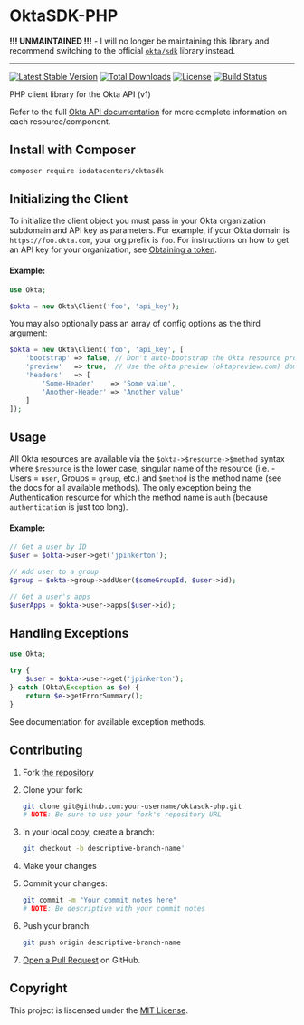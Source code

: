 OktaSDK-PHP
===========

**!!! UNMAINTAINED !!!** - I will no longer be maintaining this library and
recommend switching to the official [`okta/sdk`](https://packagist.org/packages/okta/sdk)
library instead.

-----

[![Latest Stable Version](https://img.shields.io/packagist/v/iodatacenters/oktasdk.svg)](https://packagist.org/packages/iodatacenters/oktasdk)
[![Total Downloads](https://img.shields.io/packagist/dt/iodatacenters/oktasdk.svg)](https://packagist.org/packages/iodatacenters/oktasdk)
[![License](https://img.shields.io/packagist/l/iodatacenters/oktasdk.svg)](https://packagist.org/packages/iodatacenters/oktasdk)
[![Build Status](https://img.shields.io/travis/iodatacenters/oktasdk-php.svg)](https://travis-ci.org/iodatacenters/oktasdk-php)

PHP client library for the Okta API (v1)

Refer to the full [Okta API documentation](http://developer.okta.com/docs/api)
for more complete information on each resource/component.

Install with Composer
---------------------

```bash
composer require iodatacenters/oktasdk
```

Initializing the Client
-----------------------

To initialize the client object you must pass in your Okta organization
subdomain and API key as parameters. For example, if your Okta domain is
`https://foo.okta.com`, your org prefix is `foo`. For instructions on how to get
an API key for your organization, see
[Obtaining a token](http://developer.okta.com/docs/api/getting_started/getting_a_token.html).

#### Example:

```php
use Okta;

$okta = new Okta\Client('foo', 'api_key');
```

You may also optionally pass an array of config options as the third argument:

```php
$okta = new Okta\Client('foo', 'api_key', [
    'bootstrap' => false, // Don't auto-bootstrap the Okta resource properties
    'preview'   => true,  // Use the okta preview (oktapreview.com) domain
    'headers'   => [
        'Some-Header'    => 'Some value',
        'Another-Header' => 'Another value'
    ]
]);
```

Usage
-----

All Okta resources are available via the `$okta->$resource->$method` syntax
where `$resource` is the lower case, singular name of the resource (i.e. -
Users = `user`, Groups = `group`, etc.) and `$method` is the method name (see
the docs for all available methods). The only exception being the Authentication
resource for which the method name is `auth` (because `authentication` is just
too long).

#### Example:

```php
// Get a user by ID
$user = $okta->user->get('jpinkerton');

// Add user to a group
$group = $okta->group->addUser($someGroupId, $user->id);

// Get a user's apps
$userApps = $okta->user->apps($user->id);
```

Handling Exceptions
-------------------

```php
use Okta;

try {
    $user = $okta->user->get('jpinkerton');
} catch (Okta\Exception as $e) {
    return $e->getErrorSummary();
}
```

See documentation for available exception methods.

Contributing
------------

  1. Fork [the repository](https://github.com/iodatacenters/oktasdk-php)

  2. Clone your fork:

     ```bash
     git clone git@github.com:your-username/oktasdk-php.git
     # NOTE: Be sure to use your fork's repository URL
     ```

  3. In your local copy, create a branch:

     ```bash
     git checkout -b descriptive-branch-name'
     ```

  4. Make your changes

  5. Commit your changes:

     ```bash
     git commit -m "Your commit notes here"
     # NOTE: Be descriptive with your commit notes
     ```

  6. Push your branch:

     ```bash
     git push origin descriptive-branch-name
     ```

  7. [Open a Pull Request](https://github.com/iodatacenters/oktasdk-php/pull/new)
     on GitHub.


Copyright
---------

This project is liscensed under the [MIT License](https://github.com/iodatacenters/oktasdk-php/blob/master/LICENSE).
